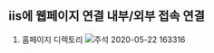 ## iis에 웹페이지 연결 내부/외부 접속 연결
1. 홈페이지 디렉토리 
![주석 2020-05-22 163316](https://user-images.githubusercontent.com/63625609/82643249-27f37100-9c4a-11ea-9d4a-bfa7e71a6d6b.png)
